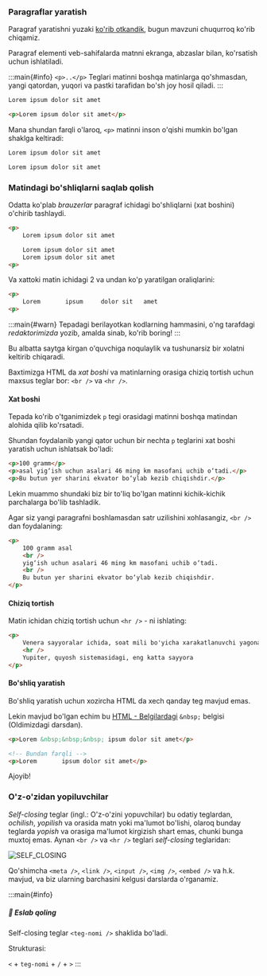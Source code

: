### Paragraflar yaratish

Paragraf yaratishni yuzaki [ko'rib otkandik](#), bugun mavzuni chuqurroq ko'rib chiqamiz.

Paragraf elementi veb-sahifalarda matnni ekranga, abzaslar bilan, ko'rsatish uchun ishlatiladi.

:::main{#info}
`<p>..</p>` Teglari matinni boshqa matinlarga qo'shmasdan, yangi qatordan, yuqori va pastki tarafidan bo'sh joy hosil qiladi.
:::

~~~html
Lorem ipsum dolor sit amet

<p>Lorem ipsum dolor sit amet</p>
~~~

Mana shundan farqli o'laroq, `<p>` matinni inson o'qishi mumkin bo'lgan shaklga keltiradi:

~~~html
Lorem ipsum dolor sit amet

Lorem ipsum dolor sit amet
~~~

### Matindagi bo'shliqlarni saqlab qolish

Odatta ko'plab *brauzerlar* paragraf ichidagi bo'shliqlarni (xat boshini) o'chirib tashlaydi.

~~~html
<p>
    Lorem ipsum dolor sit amet

    Lorem ipsum dolor sit amet
    Lorem ipsum dolor sit amet
<p>
~~~

Va xattoki matin ichidagi 2 va undan ko'p yaratilgan oraliqlarini:

~~~html
<p>
    Lorem       ipsum     dolor sit   amet
<p>
~~~

:::main{#warn}
Tepadagi berilayotkan kodlarning hammasini, o'ng tarafdagi *redaktorimizda* yozib, amalda sinab, ko'rib boring!
:::

Bu albatta saytga kirgan o'quvchiga noqulaylik va tushunarsiz bir xolatni keltirib chiqaradi.

Baxtimizga HTML da *xat boshi* va matinlarning orasiga chiziq tortish uchun maxsus teglar bor: `<br />` va `<hr />`.

#### Xat boshi

Tepada ko'rib o'tganimizdek `p` tegi orasidagi matinni boshqa matindan alohida qilib ko'rsatadi.

Shundan foydalanib yangi qator uchun bir nechta `p` teglarini xat boshi yaratish uchun ishlatsak bo'ladi:

~~~html
<p>100 gramm</p> 
<p>asal yig‘ish uchun asalari 46 ming km masofani uchib o‘tadi.</p> 
<p>Bu butun yer sharini ekvator bo‘ylab kezib chiqishdir.</p>
~~~

Lekin muammo shundaki biz bir to'liq bo'lgan matinni kichik-kichik parchalarga bo'lib tashladik.

Agar siz yangi paragrafni boshlamasdan satr uzilishini xohlasangiz, `<br />` dan foydalaning:

~~~html
<p>
    100 gramm asal 
    <br />
    yig‘ish uchun asalari 46 ming km masofani uchib o‘tadi. 
    <br />
    Bu butun yer sharini ekvator bo‘ylab kezib chiqishdir.
</p>
~~~

#### Chiziq tortish

Matin ichidan chiziq tortish uchun `<hr />` - ni ishlating:

~~~html
<p>
    Venera sayyoralar ichida, soat mili bo'yicha xarakatlanuvchi yagona sayyora.
    <hr />
    Yupiter, quyosh sistemasidagi, eng katta sayyora
</p>
~~~

#### Bo'shliq yaratish

Bo'shliq yaratish uchun xozircha HTML da xech qanday teg mavjud emas.

Lekin mavjud bo'lgan echim bu [HTML - Belgilardagi](#) `&nbsp;` belgisi (Oldimizdagi darsdan).

~~~html
<p>Lorem &nbsp;&nbsp;&nbsp; ipsum dolor sit amet</p>

<!-- Bundan farqli -->
<p>Lorem       ipsum dolor sit amet</p>
~~~

Ajoyib!

### O'z-o'zidan yopiluvchilar

*Self-closing* teglar (ingl.: O'z-o'zini yopuvchilar) bu odatiy teglardan, *ochilish*, *yopilish* va orasida matn yoki ma'lumot bo'lishi, olaroq bunday teglarda *yopish* va orasiga ma'lumot kirgizish shart emas, chunki bunga muxtoj emas. Aynan `<br />` va `<hr />` teglari *self-closing* teglaridan:

![SELF_CLOSING](https://i.ibb.co/vPxmySk/Group-8.png)

Qo'shimcha `<meta />`, `<link />`, `<input />`, `<img />`, `<embed />` va h.k. mavjud, va biz ularning barchasini kelgusi darslarda o'rganamiz.

:::main{#info}
##### 📌 Eslab qoling

Self-closing teglar `<teg-nomi />` shaklida bo'ladi.

Strukturasi:

`<` + `teg-nomi` + `/` + `>`
:::

